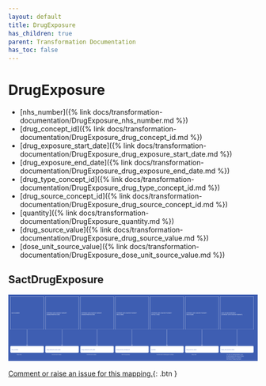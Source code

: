 ```yaml
---
layout: default
title: DrugExposure
has_children: true
parent: Transformation Documentation
has_toc: false
---
```


# DrugExposure
* [nhs_number]({% link docs/transformation-documentation/DrugExposure_nhs_number.md %})
* [drug_concept_id]({% link docs/transformation-documentation/DrugExposure_drug_concept_id.md %})
* [drug_exposure_start_date]({% link docs/transformation-documentation/DrugExposure_drug_exposure_start_date.md %})
* [drug_exposure_end_date]({% link docs/transformation-documentation/DrugExposure_drug_exposure_end_date.md %})
* [drug_type_concept_id]({% link docs/transformation-documentation/DrugExposure_drug_type_concept_id.md %})
* [drug_source_concept_id]({% link docs/transformation-documentation/DrugExposure_drug_source_concept_id.md %})
* [quantity]({% link docs/transformation-documentation/DrugExposure_quantity.md %})
* [drug_source_value]({% link docs/transformation-documentation/DrugExposure_drug_source_value.md %})
* [dose_unit_source_value]({% link docs/transformation-documentation/DrugExposure_dose_unit_source_value.md %})

## SactDrugExposure
<a href="SactDrugExposure.svg" target="_blank"><img src="SactDrugExposure.svg" /></a>

[Comment or raise an issue for this mapping.](https://github.com/answerdigital/oxford-omop-data-mapper/issues/new?title=SactDrugExposure%20mapping){: .btn }
